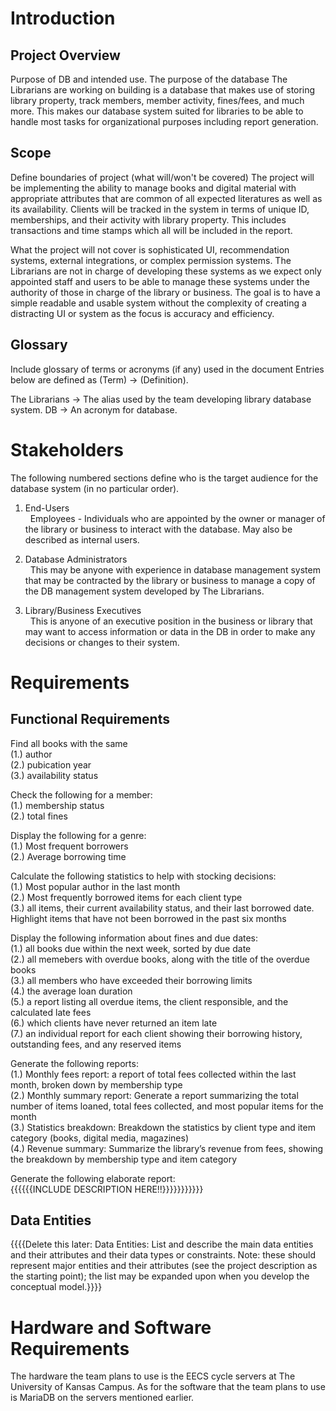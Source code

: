 # Introduction

## Project Overview
Purpose of DB and intended use. 
The purpose of the database The Librarians are working on building is a database that makes use of storing library property, track members, member activity, fines/fees, and much more. This makes our database system suited for libraries to be able to handle most tasks for organizational purposes including report generation. 


## Scope
Define boundaries of project (what will/won't be covered)
The project will be implementing the ability to manage books and digital material with appropriate attributes that are common of all expected literatures as well as its availability. Clients will be tracked in the system in terms of unique ID, memberships, and their activity with library property. This includes transactions and time stamps which all will be included in the report. 

What the project will not cover is sophisticated UI, recommendation systems, external integrations, or complex permission systems. The Librarians are not in charge of developing these systems as we expect only appointed staff and users to be able to manage these systems under the authority of those in charge of the library or business. The goal is to have a simple readable and usable system without the complexity of creating a distracting UI or system as the focus is accuracy and efficiency.

## Glossary
Include glossary of terms or acronyms (if any) used in the document
Entries below are defined as (Term) -> (Definition).

The Librarians  ->  The alias used by the team developing library database system.
DB              ->  An acronym for database. 

# Stakeholders  
The following numbered sections define who is the target audience for the database system (in no particular order).

1. End-Users  
  &nbsp; Employees - Individuals who are appointed by the owner or manager of the library or business to interact with the database. May also be described as internal users. 

2. Database Administrators  
 &nbsp; This may be anyone with experience in database management system that may be contracted by the library or business to manage a copy of the DB management system developed by The Librarians.

3. Library/Business Executives   
  &nbsp; This is anyone of an executive position in the business or library that may want to access information or data in the DB in order to make any decisions or changes to their system.

# Requirements

## Functional Requirements 

Find all books with the same  
  (1.) author  
  (2.) pubication year  
  (3.) availability status  

Check the following for a member:  
  (1.) membership status  
  (2.) total fines  

Display the following for a genre:  
  (1.) Most frequent borrowers  
  (2.) Average borrowing time  
  
Calculate the following statistics to help with stocking decisions:  
  (1.) Most popular author in the last month  
  (2.) Most frequently borrowed items for each client type  
  (3.) all items, their current availability status, and their last borrowed date. Highlight items that have not been borrowed in the past six months  

Display the following information about fines and due dates:  
  (1.) all books due within the next week, sorted by due date  
  (2.) all memebers with overdue books, along with the title of the overdue books  
  (3.) all members who have exceeded their borrowing limits  
  (4.) the average loan duration  
  (5.) a report listing all overdue items, the client responsible, and the calculated late fees  
  (6.) which clients have never returned an item late  
  (7.) an individual report for each client showing their borrowing history, outstanding fees, and any reserved items  

Generate the following reports:  
  (1.) Monthly fees report: a report of total fees collected within the last month, broken down by membership type  
  (2.) Monthly summary report: Generate a report summarizing the total number of items loaned, total fees collected, and most popular items for the month  
  (3.) Statistics breakdown: Breakdown the statistics by client type and item category (books, digital media, magazines)  
  (4.) Revenue summary: Summarize the library’s revenue from fees, showing the breakdown by membership type and item category  

Generate the following elaborate report:  
{{{{{{INCLUDE DESCRIPTION HERE!!}}}}}}}}}}}  
## Data Entities

{{{{Delete this later: Data Entities: List and describe the main data entities and their attributes and their data types or constraints. Note: these should represent major entities and their attributes (see the project description as the starting point); the list may be expanded upon when you develop the conceptual model.}}}}

# Hardware and Software Requirements 
The hardware the team plans to use is the EECS cycle servers at The University of Kansas Campus. As for the software that the team plans to use is MariaDB on the servers mentioned earlier. 




